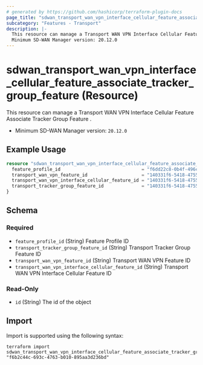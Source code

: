 ```yaml
---
# generated by https://github.com/hashicorp/terraform-plugin-docs
page_title: "sdwan_transport_wan_vpn_interface_cellular_feature_associate_tracker_group_feature Resource - terraform-provider-sdwan"
subcategory: "Features - Transport"
description: |-
  This resource can manage a Transport WAN VPN Interface Cellular Feature Associate Tracker Group Feature .
  Minimum SD-WAN Manager version: 20.12.0
---
```


# sdwan_transport_wan_vpn_interface_cellular_feature_associate_tracker_group_feature (Resource)

This resource can manage a Transport WAN VPN Interface Cellular Feature Associate Tracker Group Feature .
  - Minimum SD-WAN Manager version: `20.12.0`

## Example Usage

```terraform
resource "sdwan_transport_wan_vpn_interface_cellular_feature_associate_tracker_group_feature" "example" {
  feature_profile_id                              = "f6dd22c8-0b4f-496c-9a0b-6813d1f8b8ac"
  transport_wan_vpn_feature_id                    = "140331f6-5418-4755-a059-13c77eb96037"
  transport_wan_vpn_interface_cellular_feature_id = "140331f6-5418-4755-a059-13c77eb96037"
  transport_tracker_group_feature_id              = "140331f6-5418-4755-a059-13c77eb96037"
}
```

<!-- schema generated by tfplugindocs -->
## Schema

### Required

- `feature_profile_id` (String) Feature Profile ID
- `transport_tracker_group_feature_id` (String) Transport Tracker Group Feature ID
- `transport_wan_vpn_feature_id` (String) Transport WAN VPN Feature ID
- `transport_wan_vpn_interface_cellular_feature_id` (String) Transport WAN VPN Interface Cellular Feature ID

### Read-Only

- `id` (String) The id of the object

## Import

Import is supported using the following syntax:

```shell
terraform import sdwan_transport_wan_vpn_interface_cellular_feature_associate_tracker_group_feature.example "f6b2c44c-693c-4763-b010-895aa3d236bd"
```
